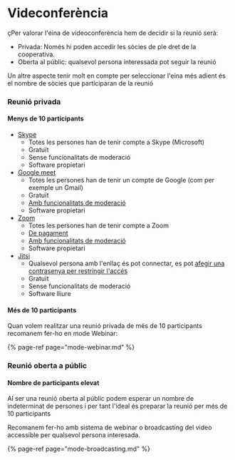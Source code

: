# Videconferència

çPer valorar l'eina de videoconferència hem de decidir si la reunió serà: 

* Privada: Només hi poden accedir les sòcies de ple dret de la cooperativa. 
* Oberta al públic: qualsevol persona interessada pot seguir la reunió

Un altre aspecte tenir molt en compte per seleccionar l'eina més adient és el nombre de sòcies que participaran de la reunió

### Reunió privada

#### Menys de 10 participants

* [Skype](https://www.skype.com/es/) 
  * Totes les persones han de tenir compte a Skype \(Microsoft\)
  * Gratuït
  * Sense funcionalitats de moderació
  * Software propietari
* [Google meet](https://meet.google.com/)
  * Totes les persones han de tenir un compte de Google \(com per exemple un Gmail\)
  * Gratuït
  * [Amb funcionalitats de moderació](https://support.google.com/meet/answer/7501121) 
  * Software propietari
* [Zoom](https://zoom.us/)
  * Totes les persones han de tenir compte a Zoom
  * [De pagament](https://zoom.us/pricing)
  * [Amb funcionalitats de moderació](https://support.zoom.us/hc/es/articles/201362603-Host-and-Co-Host-Controls-in-a-Meeting)
  * Software propietari
* [Jitsi](https://meet.jit.si/)
  * Qualsevol persona amb l'enllaç és pot connectar, es pot [afegir una contrasenya per restringir l'accés](https://jitsi.github.io/handbook/docs/faq#_3-add-a-password-to-the-room_)
  * Gratuït
  * Sense funcionalitats de moderació
  * Software lliure

#### Més de 10 participants

Quan volem realitzar una reunió privada de més de 10 participants recomanem fer-ho en mode Webinar:

{% page-ref page="mode-webinar.md" %}

### Reunió oberta a públic

#### Nombre de participants elevat

Al ser una reunió oberta al públic podem esperar un nombre de indeterminat de persones i per tant l'ideal és preparar la reunió per més de 10 participants

Recomanem fer-ho amb sistema de webinar o broadcasting del video accessible per qualsevol persona interesada.

{% page-ref page="mode-broadcasting.md" %}





